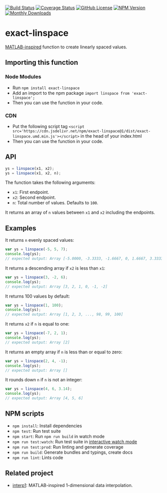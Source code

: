 [![Build Status](https://github.com/Symmetronic/exact-linspace/workflows/build/badge.svg?branch=master)](https://github.com/Symmetronic/exact-linspace/actions?query=workflow%3Abuild+branch%3Amaster) [![Coverage Status](https://coveralls.io/repos/github/Symmetronic/exact-linspace/badge.svg?branch=master)](https://coveralls.io/github/Symmetronic/exact-linspace?branch=master) [![GitHub License](https://img.shields.io/github/license/Symmetronic/exact-linspace)](https://github.com/Symmetronic/exact-linspace/blob/master/LICENSE) [![NPM Version](https://img.shields.io/npm/v/exact-linspace)](https://www.npmjs.com/package/exact-linspace) [![Monthly Downloads](https://img.shields.io/npm/dm/exact-linspace)](https://npmcharts.com/compare/exact-linspace?minimal=true)

# exact-linspace

[MATLAB-inspired](https://www.mathworks.com/help/matlab/ref/linspace.html) function to create linearly spaced values.

## Importing this function

### Node Modules

- Run `npm install exact-linspace`
- Add an import to the npm package `import linspace from 'exact-linspace';`
- Then you can use the function in your code.

### CDN

- Put the following script tag `<script src='https://cdn.jsdelivr.net/npm/exact-linspace@1/dist/exact-linspace.umd.min.js'></script>` in the head of your index.html
- Then you can use the function in your code.

## API

```javascript
ys = linspace(x1, x2);
ys = linspace(x1, x2, n);
```

The function takes the following arguments:

- `x1`: First endpoint.
- `x2`: Second endpoint.
- `n`: Total number of values. Defaults to `100`.

It returns an array of `n` values between `x1` and `x2` including the endpoints.

## Examples

It returns `n` evenly spaced values:

```javascript
var ys = linspace(-5, 5, 7);
console.log(ys);
// expected output: Array [-5.0000, -3.3333, -1.6667, 0, 1.6667, 3.3333, 5.0000]
```

It returns a descending array if `x2` is less than `x1`:

```javascript
var ys = linspace(3, -2, 6);
console.log(ys);
// expected output: Array [3, 2, 1, 0, -1, -2]
```

It returns 100 values by default:

```javascript
var ys = linspace(1, 100);
console.log(ys);
// expected output: Array [1, 2, 3, ..., 98, 99, 100]
```

It returns `x2` if `n` is equal to one:

```javascript
var ys = linspace(-7, 2, 1);
console.log(ys);
// expected output: Array [2]
```

It returns an empty array if `n` is less than or equal to zero:

```javascript
var ys = linspace(2, 4, -1);
console.log(ys);
// expected output: Array []
```

It rounds down `n` if `n` is not an integer:

```javascript
var ys = linspace(4, 6, 3.14);
console.log(ys);
// expected output: Array [4, 5, 6]
```

## NPM scripts

- `npm install`: Install dependencies
- `npm test`: Run test suite
- `npm start`: Run `npm run build` in watch mode
- `npm run test:watch`: Run test suite in [interactive watch mode](http://facebook.github.io/jest/docs/cli.html#watch)
- `npm run test:prod`: Run linting and generate coverage
- `npm run build`: Generate bundles and typings, create docs
- `npm run lint`: Lints code

## Related project

- [interp1](https://github.com/Symmetronic/interp1): MATLAB-inspired 1-dimensional data interpolation.
